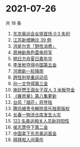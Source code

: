 # 2021-07-26

共 18 条

<!-- BEGIN -->
<!-- 最后更新时间 Mon Jul 26 2021 15:05:43 GMT+0800 (China Standard Time) -->

1. [东京奥运会女排首场 0:3 失利](https://www.zhihu.com/search?q=女排)
1. [江苏新增确诊 39 例](https://www.zhihu.com/search?q=江苏疫情)
1. [鸿星尔克「野性消费」](https://www.zhihu.com/search?q=鸿星尔克野性消费)
1. [原神新角色雷电将军](https://www.zhihu.com/search?q=原神)
1. [明日方舟夏日嘉年华](https://www.zhihu.com/search?q=明日方舟)
1. [李发彬夺得中国第五金](https://www.zhihu.com/search?q=举重)
1. [河南新一轮降雨](https://www.zhihu.com/search?q=河南暴雨)
1. [跨性别举重运动员](https://www.zhihu.com/search?q=跨性别运动员)
1. [孙一文夺得第三金](https://www.zhihu.com/search?q=孙一文)
1. [施廷懋王涵女子双人 3 米板夺金](https://www.zhihu.com/search?q=跳水)
1. [《眷思量》第八集更新](https://www.zhihu.com/search?q=眷思量)
1. [台风「烟花」将登陆](https://www.zhihu.com/search?q=台风烟花)
1. [腾讯被责令解除音乐独家版权](https://www.zhihu.com/search?q=腾讯音乐版权)
1. [长春一物流仓库发生火灾](https://www.zhihu.com/search?q=长春火灾)
1. [123 名奥运相关人员新冠阳性](https://www.zhihu.com/search?q=奥运会疫情)
1. [侯志慧夺下第二金](https://www.zhihu.com/search?q=举重金牌)
1. [中国拿下东京奥运首金](https://www.zhihu.com/search?q=女子气步枪决赛)
1. [拜拜啦人间事件](https://www.zhihu.com/search?q=拜拜啦人间录音)

<!-- END -->
